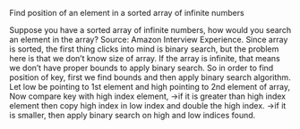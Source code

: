Find position of an element in a sorted array of infinite numbers

Suppose you have a sorted array of infinite numbers, how would you search an element in the array?
Source: Amazon Interview Experience.
Since array is sorted, the first thing clicks into mind is binary search, but the problem here is that we don’t know
size of array.
If the array is infinite, that means we don’t have proper bounds to apply binary search. So in order to find position of
key, first we find bounds and then apply binary search algorithm.
Let low be pointing to 1st element and high pointing to 2nd element of array, Now compare key with high index element,
->if it is greater than high index element then copy high index in low index and double the high index.
->if it is smaller, then apply binary search on high and low indices found. 
 